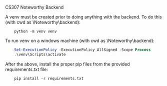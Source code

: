 CS307 Noteworthy Backend

A venv must be created prior to doing anything with the backend. To do this (with cwd as \Noteworthy\backend):
```
    python -m venv venv
```

To run venv on a windows machine (with cwd as \Noteworthy\backend):
```Powershell
    Set-ExecutionPolicy -ExecutionPolicy AllSigned -Scope Process
    .\venv\Scripts\activate
```

After the above, install the proper pip files from the provided requirements.txt file:
```
    pip install -r requirements.txt
```